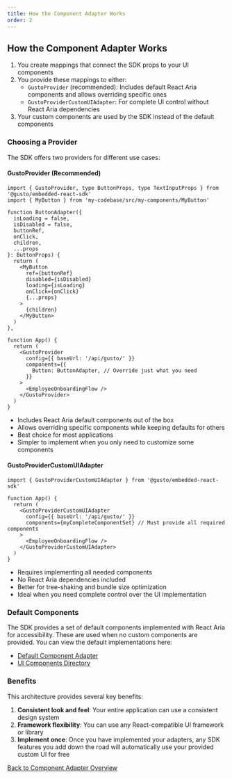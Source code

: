 ```yaml
---
title: How the Component Adapter Works
order: 2
---
```


## How the Component Adapter Works

1. You create mappings that connect the SDK props to your UI components
2. You provide these mappings to either:
   - `GustoProvider` (recommended): Includes default React Aria components and allows overriding specific ones
   - `GustoProviderCustomUIAdapter`: For complete UI control without React Aria dependencies
3. Your custom components are used by the SDK instead of the default components

### Choosing a Provider

The SDK offers two providers for different use cases:

#### GustoProvider (Recommended)

```tsx
import { GustoProvider, type ButtonProps, type TextInputProps } from '@gusto/embedded-react-sdk'
import { MyButton } from 'my-codebase/src/my-components/MyButton'

function ButtonAdapter({
  isLoading = false,
  isDisabled = false,
  buttonRef,
  onClick,
  children,
  ...props
}: ButtonProps) {
  return (
    <MyButton
      ref={buttonRef}
      disabled={isDisabled}
      loading={isLoading}
      onClick={onClick}
      {...props}
    >
      {children}
    </MyButton>
  )
},

function App() {
  return (
    <GustoProvider
      config={{ baseUrl: '/api/gusto/' }}
      components={{
        Button: ButtonAdapter, // Override just what you need
      }}
    >
      <EmployeeOnboardingFlow />
    </GustoProvider>
  )
}
```

- Includes React Aria default components out of the box
- Allows overriding specific components while keeping defaults for others
- Best choice for most applications
- Simpler to implement when you only need to customize some components

#### GustoProviderCustomUIAdapter

```tsx
import { GustoProviderCustomUIAdapter } from '@gusto/embedded-react-sdk'

function App() {
  return (
    <GustoProviderCustomUIAdapter
      config={{ baseUrl: '/api/gusto/' }}
      components={myCompleteComponentSet} // Must provide all required components
    >
      <EmployeeOnboardingFlow />
    </GustoProviderCustomUIAdapter>
  )
}
```

- Requires implementing all needed components
- No React Aria dependencies included
- Better for tree-shaking and bundle size optimization
- Ideal when you need complete control over the UI implementation

### Default Components

The SDK provides a set of default components implemented with React Aria for accessibility. These are used when no custom components are provided. You can view the default implementations here:

- [Default Component Adapter](https://github.com/Gusto/embedded-react-sdk/blob/main/src/contexts/ComponentAdapter/adapters/defaultComponentAdapter.tsx)
- [UI Components Directory](https://github.com/Gusto/embedded-react-sdk/tree/main/src/components/Common/UI)

### Benefits

This architecture provides several key benefits:

1. **Consistent look and feel**: Your entire application can use a consistent design system
2. **Framework flexibility**: You can use any React-compatible UI framework or library
3. **Implement once**: Once you have implemented your adapters, any SDK features you add down the road will automatically use your provided custom UI for free

[Back to Component Adapter Overview](./component-adapter)
